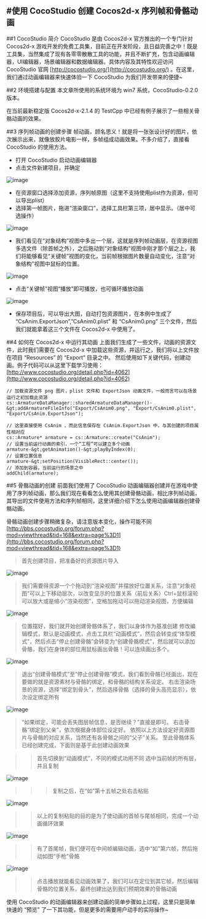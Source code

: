 #使用 CocoStudio 创建 Cocos2d-x 序列帧和骨骼动画
---

##1 CocoStudio 简介
CocoStudio 是由 Cocos2d-x 官方推出的一个专门针对 Cocos2d-x 游戏开发的免费工具集，目前正在开发阶段，且日益完善之中！既是工具集，当然集成了现有各零零散散工具的功能，并且不断扩充，包含动画编辑器，UI编辑器，场景编辑器和数据编辑器。具体内容及其特性欢迎访问 CocoStudio 官网 [http://cocostudio.org/](http://cocostudio.org/) 。在这里，我们通过动画编辑器来快速体验一下 CocoStudio 为我们开发带来的便捷~

##2 环境搭建与配置
本文章所使用的系统环境为 win7 系统，CocoStudio-0.2.0 版本。

在当前最新稳定版 Cocos2d-x-2.1.4 的 TestCpp 中已经有例子展示了一些相关骨骼动画的效果。

##3 序列帧动画的创建步骤
帧动画，顾名思义！就是将一张张设计好的图片，依次展示出来，就像放胶片电影一样，多帧组成动画效果。不多介绍了，直接看 CocoStudio 的使用方法。

- 打开 CocoStudio 启动动画编辑器
- 点击文件新建项目，并确定

![image](./res/1.png)

- 在资源窗口选择添加资源，序列帧原图（这里不支持使用plist作为资源，但可以导出plist）
- 选择第一帧图片，拖进“渲染窗口”，选择工具栏第三项，居中显示。（居中可选操作）

![image](./res/2.png)
 
- 我们看见在“对象结构”视图中多出一个层，这就是序列帧动画层，在资源视图多选文件（除首帧之外），之后拖动到“对象结构”视图中刚才那个层之上，我们将能够看见“关键帧”视图的变化，当前帧根据图片数量自动变化，注意“对象结构”视图中鼠标的位置。

![image](./res/3.png)
  
- 点击“关键帧”视图“播放”即可播放，也可循环播放动画 

![image](./res/4.png)

- 保存项目后，可以导出大图，自动打包资源图片，在本例中生成了 “CsAnim.ExportJson”,”CsAnim0.plist” 和 “CsAnim0.png” 三个文件，然后我们就能拿着这三个文件在 Cocos2d-x 中使用了。

##4 如何在 Cocos2d-x 中运行其动画
上面我们生成了一些文件，动画的资源文件，此时我们需要在 Cocos2d-x 中加载这些资源，并运行之，我们将以上文件放在项目 “Resources” 的 “Export” 目录之中。 然后使用如下关键代码，创建动画。例子代码可以从这里下载学习使用：[http://www.cocostudio.org/detail.php?id=4062](http://www.cocostudio.org/detail.php?id=4062)

	// 加载资源文件 png 图片，plist 文件和 ExportJson 动画文件，一般而言可以在场景运行之初加载此资源
	cs::ArmatureDataManager::sharedArmatureDataManager()-&gt;addArmatureFileInfo("Export/CsAnim0.png", "Export/CsAnim0.plist", "Export/CsAnim.ExportJson");
	 
	// 这里直接使用 CsAnim ，而此信息保存在 CsAnim.ExportJson 中，与其创建的项目属性相对应  
	cs::Armature* armature = cs::Armature::create("CsAnim");
	// 设置当前运行动画的索引，一个“工程”可以建立多个动画
	armature-&gt;getAnimation()-&gt;playByIndex(0);
	// 设置位置信息
	armature-&gt;setPosition(VisibleRect::center());
	// 添加到容器，当前运行的场景之中
	addChild(armature);

##5 骨骼动画的创建
前面我们使用了 CocoStudio 动画编辑器创建并在游戏中使用了序列帧动画，那么我们现在看看怎么使用其创建骨骼动画，相比序列帧动画，其导出的文件使用方法和序列帧相同，这里详细介绍下怎么使用动画编辑器创建骨骼动画。

骨骼动画创建步骤稍微复杂，请注意版本变化，操作可能不同
[http://bbs.cocostudio.org/forum.php?mod=viewthread&tid=168&extra=page%3D1](http://bbs.cocostudio.org/forum.php?mod=viewthread&tid=168&extra=page%3D1)

> 首先创建项目，把准备好的资源图片导入 

![image](./res/5.png)

> 我们需要得资源一个个拖动到“渲染视图”并摆放好位置关系，注意“对象视图”可以上下移动层次，以改变显示的位置关系（前后关系）Ctrl+鼠标滚轮可以放大或是缩小“渲染视图”，空格加拖动可以拖动渲染视图，方便编辑

![image](./res/6.png)

> 位置摆好，我们就开始创建骨骼体系了，我们以身体作为基准创建
> 修改编辑模式，默认是动画模式，点击工具栏“动画模式”，然后会转变成“体型模式”，然后点击“停止创建骨骼”会转变为“创建骨骼模式”，然后就可以添加骨骼，我们在身体的部位用鼠标画出骨骼！可以连续画出多个。 

![image](./res/7.png)

> 退出“创建骨骼模式”至“停止创建骨骼”模式，我们看到骨骼已经画出，现在要做的就是资源素材与骨骼的绑定，和骨骼的结构关系设定。
> 右击渲染场景的资源，选择“绑定到骨头”，然后选择骨骼（选择的骨头高亮显示），依次设定绑定所有 

![image](./res/8.png)

> “如果绑定，可能会丢失图层帧信息，是否继续？”直接是即可。
> 右击骨骼“绑定到父亲”，依次根据身体部位设定好。
依照以上方法设定好资源图片与骨骼的对应关系，当然还有各骨骼之间的“父子”关系。 至此骨骼体系已经创建完成，下面则是基于此创建动画效果

>> 首先切换到“动画模式”，不同的模式功用不同
>> 选中当前帧的所有层，并且复制 

![image](./res/9.png)

>>>复制之后，在“如”第十五帧之处右击粘贴 

![image](./res/10.png)

>> 以上的复制粘贴的目的是为了使动画的首帧与尾帧相同，完成一个动画循环效果 

![image](./res/11.png)

>> 有了首尾帧，我们便可在中间帧编辑动画，选中“如”第六帧，然后拖动如图“手枪”骨骼 

![image](./res/12.png)

>> 点击播放就能看见动画效果了，我们可以在定位到其它帧，然后编辑骨骼的位置关系，最终创建出达到我们预期效果的骨骼动画

使用 CocoStudio 的动画编辑器来创建动画的简单步骤如上过程，这里只是简单快速的 “预览” 了一下其功能，但是更多的需要用户动手的实际操作~